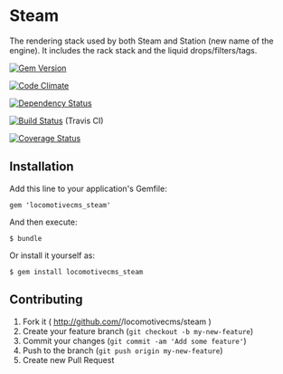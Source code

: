 Steam
======

The rendering stack used by both Steam and Station (new name of the engine). It includes the rack stack and the liquid drops/filters/tags.

[![Gem Version](https://badge.fury.io/rb/steam.png)](http://badge.fury.io/rb/steam)

[![Code Climate](https://codeclimate.com/github/locomotivecms/steam.png)](https://codeclimate.com/github/locomotivecms/steam)

[![Dependency Status](https://gemnasium.com/locomotivecms/steam.png)](https://gemnasium.com/locomotivecms/steam)

[![Build Status](https://travis-ci.org/locomotivecms/steam.png?branch=master)](https://travis-ci.org/locomotivecms/steam) (Travis CI)

[![Coverage Status](https://coveralls.io/repos/locomotivecms/steam/badge.png)](https://coveralls.io/r/locomotivecms/steam)

## Installation

Add this line to your application's Gemfile:

    gem 'locomotivecms_steam'

And then execute:

    $ bundle

Or install it yourself as:

    $ gem install locomotivecms_steam

## Contributing

1. Fork it ( http://github.com/<my-github-username>/locomotivecms/steam )
2. Create your feature branch (`git checkout -b my-new-feature`)
3. Commit your changes (`git commit -am 'Add some feature'`)
4. Push to the branch (`git push origin my-new-feature`)
5. Create new Pull Request
